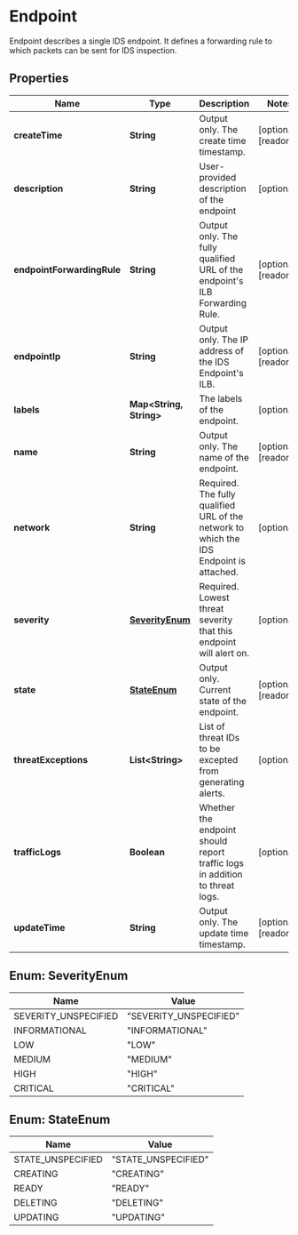 

# Endpoint

Endpoint describes a single IDS endpoint. It defines a forwarding rule to which packets can be sent for IDS inspection.

## Properties

| Name | Type | Description | Notes |
|------------ | ------------- | ------------- | -------------|
|**createTime** | **String** | Output only. The create time timestamp. |  [optional] [readonly] |
|**description** | **String** | User-provided description of the endpoint |  [optional] |
|**endpointForwardingRule** | **String** | Output only. The fully qualified URL of the endpoint&#39;s ILB Forwarding Rule. |  [optional] [readonly] |
|**endpointIp** | **String** | Output only. The IP address of the IDS Endpoint&#39;s ILB. |  [optional] [readonly] |
|**labels** | **Map&lt;String, String&gt;** | The labels of the endpoint. |  [optional] |
|**name** | **String** | Output only. The name of the endpoint. |  [optional] [readonly] |
|**network** | **String** | Required. The fully qualified URL of the network to which the IDS Endpoint is attached. |  [optional] |
|**severity** | [**SeverityEnum**](#SeverityEnum) | Required. Lowest threat severity that this endpoint will alert on. |  [optional] |
|**state** | [**StateEnum**](#StateEnum) | Output only. Current state of the endpoint. |  [optional] [readonly] |
|**threatExceptions** | **List&lt;String&gt;** | List of threat IDs to be excepted from generating alerts. |  [optional] |
|**trafficLogs** | **Boolean** | Whether the endpoint should report traffic logs in addition to threat logs. |  [optional] |
|**updateTime** | **String** | Output only. The update time timestamp. |  [optional] [readonly] |



## Enum: SeverityEnum

| Name | Value |
|---- | -----|
| SEVERITY_UNSPECIFIED | &quot;SEVERITY_UNSPECIFIED&quot; |
| INFORMATIONAL | &quot;INFORMATIONAL&quot; |
| LOW | &quot;LOW&quot; |
| MEDIUM | &quot;MEDIUM&quot; |
| HIGH | &quot;HIGH&quot; |
| CRITICAL | &quot;CRITICAL&quot; |



## Enum: StateEnum

| Name | Value |
|---- | -----|
| STATE_UNSPECIFIED | &quot;STATE_UNSPECIFIED&quot; |
| CREATING | &quot;CREATING&quot; |
| READY | &quot;READY&quot; |
| DELETING | &quot;DELETING&quot; |
| UPDATING | &quot;UPDATING&quot; |



